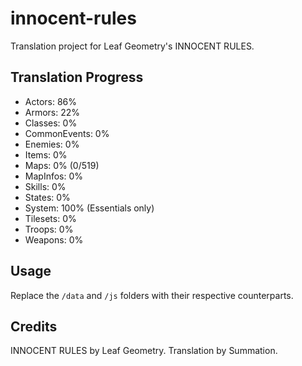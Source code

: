 # innocent-rules
Translation project for Leaf Geometry's INNOCENT RULES.

## Translation Progress
- Actors: 86%
- Armors: 22%
- Classes: 0%
- CommonEvents: 0%
- Enemies: 0%
- Items: 0%
- Maps: 0% (0/519)
- MapInfos: 0%
- Skills: 0%
- States: 0%
- System: 100% (Essentials only)
- Tilesets: 0%
- Troops: 0%
- Weapons: 0%

## Usage
Replace the `/data` and `/js` folders with their respective counterparts.

## Credits
INNOCENT RULES by Leaf Geometry.
Translation by Summation.
